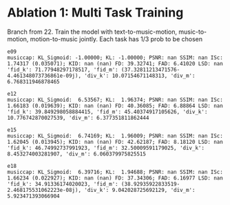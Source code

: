 
# Ablation 1: Multi Task Training

Branch from 22. Train the model with text-to-music-motion, music-to-motion, motion-to-music jointly. Each task has 1/3 prob
to be chosen

    e09
    musiccap: KL_Sigmoid: -1.00000; KL: -1.00000; PSNR: nan SSIM: nan ISc:  1.74317 (0.035071); KID: nan (nan) FD: 39.32741; FAD: 6.41020 LSD: nan
    'fid_k': 71.77948297178517, 'fid_m': (37.32811213471576-4.461348073736861e-09j), 'div_k': 10.07154671148313, 'div_m': 6.768311946878465

    e12
    musiccap: KL_Sigmoid:  6.53567; KL:  1.96374; PSNR: nan SSIM: nan ISc:  1.66183 (0.019639); KID: nan (nan) FD: 40.36085; FAD: 6.88864 LSD: nan
    'fid_k': 39.849298058884415, 'fid_m': 45.40374917105626, 'div_k': 10.776742870027539, 'div_m': 6.377351811862444

    e15
    musiccap: KL_Sigmoid:  6.74169; KL:  1.96009; PSNR: nan SSIM: nan ISc:  1.62045 (0.013945); KID: nan (nan) FD: 42.62187; FAD: 8.18120 LSD: nan
    'fid_k': 46.74992737991923, 'fid_m': 32.50009591179025, 'div_k': 8.453274003281907, 'div_m': 6.060379975825515    

    e18
    musiccap: KL_Sigmoid:  6.39716; KL:  1.94688; PSNR: nan SSIM: nan ISc:  1.66234 (0.022927); KID: nan (nan) FD: 37.34306; FAD: 6.16977 LSD: nan
    'fid_k': 34.91336174020023, 'fid_m': (38.92935922833519-2.468175531062223e-08j), 'div_k': 9.042028725692129, 'div_m': 5.923471393066904
